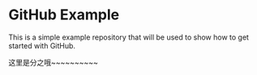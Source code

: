 GitHub Example
==============

This is a simple example repository that will be used to show how to get started with GitHub.

这里是分之哦~~~~~~~~~~
